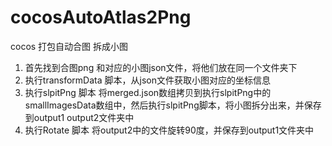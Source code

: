 # cocosAutoAtlas2Png
cocos 打包自动合图 拆成小图


1. 首先找到合图png 和对应的小图json文件，将他们放在同一个文件夹下
2. 执行transformData 脚本，从json文件获取小图对应的坐标信息
3. 执行slpitPng 脚本 将merged.json数组拷贝到执行slpitPng中的smallImagesData数组中，然后执行slpitPng脚本，将小图拆分出来，并保存到output1 output2文件夹中
4. 执行Rotate 脚本 将output2中的文件旋转90度，并保存到output1文件夹中

